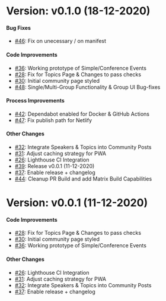 # Version: v0.1.0 (18-12-2020)


#### Bug Fixes


* [#46](https://github.com/chrisreddington/hugo-community/pull/46): Fix on unecessary / on manifest

#### Code Improvements


* [#36](https://github.com/chrisreddington/hugo-community/pull/36): Working prototype of Simple/Conference Events
* [#28](https://github.com/chrisreddington/hugo-community/pull/28): Fix for Topics Page & Changes to pass checks
* [#30](https://github.com/chrisreddington/hugo-community/pull/30): Initial community page styled
* [#48](https://github.com/chrisreddington/hugo-community/pull/48): Single/Multi-Group Functionality & Group UI Bug-fixes

#### Process Improvements


* [#42](https://github.com/chrisreddington/hugo-community/pull/42): Dependabot enabled for Docker & GitHub Actions
* [#47](https://github.com/chrisreddington/hugo-community/pull/47): Fix publish path for Netlify

#### Other Changes

* [#32](https://github.com/chrisreddington/hugo-community/pull/32): Integrate Speakers & Topics into Community Posts
* [#31](https://github.com/chrisreddington/hugo-community/pull/31): Adjust caching strategy for PWA
* [#26](https://github.com/chrisreddington/hugo-community/pull/26): Lighthouse CI Integration
* [#39](https://github.com/chrisreddington/hugo-community/pull/39): Release v0.0.1 (11-12-2020)
* [#37](https://github.com/chrisreddington/hugo-community/pull/37): Enable release + changelog
* [#44](https://github.com/chrisreddington/hugo-community/pull/44): Cleanup PR Build and add Matrix Build Capabilities


# Version: v0.0.1 (11-12-2020)


#### Code Improvements


* [#28](https://github.com/chrisreddington/hugo-community/pull/28): Fix for Topics Page & Changes to pass checks
* [#30](https://github.com/chrisreddington/hugo-community/pull/30): Initial community page styled
* [#36](https://github.com/chrisreddington/hugo-community/pull/36): Working prototype of Simple/Conference Events

#### Other Changes

* [#26](https://github.com/chrisreddington/hugo-community/pull/26): Lighthouse CI Integration
* [#31](https://github.com/chrisreddington/hugo-community/pull/31): Adjust caching strategy for PWA
* [#32](https://github.com/chrisreddington/hugo-community/pull/32): Integrate Speakers & Topics into Community Posts
* [#37](https://github.com/chrisreddington/hugo-community/pull/37): Enable release + changelog
